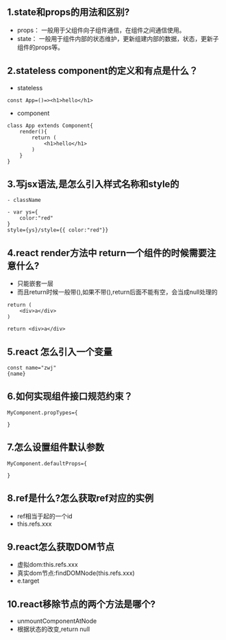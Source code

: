 ## 1.state和props的用法和区别?
- props： 一般用于父组件向子组件通信，在组件之间通信使用。
- state： 一般用于组件内部的状态维护，更新组建内部的数据，状态，更新子组件的props等。

## 2.stateless component的定义和有点是什么？
- stateless 
```
const App=()=><h1>hello</h1>

```
- component

```
class App extends Component{
    render(){
        return (
            <h1>hello</h1>
        )
    }
}

```


## 3.写jsx语法,是怎么引入样式名称和style的
```
- className

- var ys={
    color:"red"
}
style={ys}/style={{ color:"red"}}

```
## 4.react render方法中 return一个组件的时候需要注意什么?
- 只能嵌套一层
- 而且return时候一般带(),如果不带(),return后面不能有空，会当成null处理的
```
return (
    <div>a</div>
)

return <div>a</div>
```

## 5.react 怎么引入一个变量
```
const name="zwj"
{name}
```
## 6.如何实现组件接口规范约束？
```
MyComponent.propTypes={

}
```
## 7.怎么设置组件默认参数
```
MyComponent.defaultProps={

}
```
## 8.ref是什么?怎么获取ref对应的实例
- ref相当于起的一个id
- this.refs.xxx

## 9.react怎么获取DOM节点
- 虚拟dom:this.refs.xxx
- 真实dom节点:findDOMNode(this.refs.xxx)
- e.target

## 10.react移除节点的两个方法是哪个?
-  unmountComponentAtNode
-  根据状态的改变,return null

